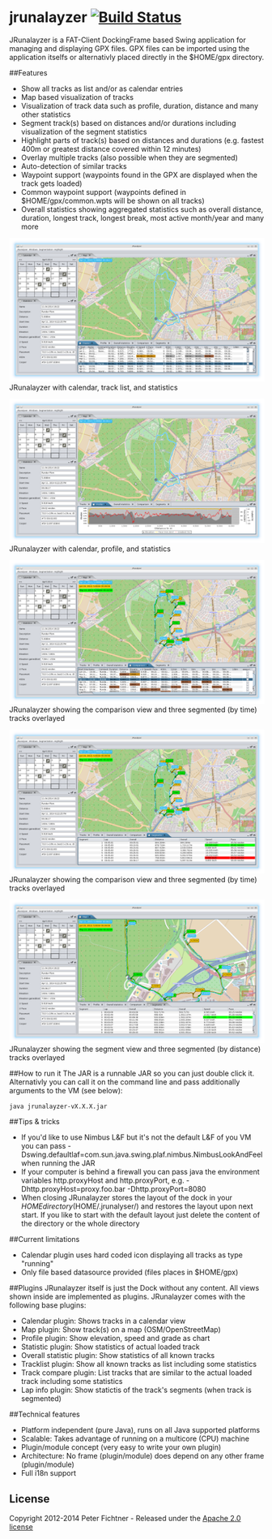 # jrunalayzer [![Build Status](https://buildhive.cloudbees.com/job/pfichtner/job/jrunalyzer/badge/icon)](https://buildhive.cloudbees.com/job/pfichtner/job/jrunalyzer/)

JRunalayzer is a FAT-Client DockingFrame based Swing application for managing and displaying GPX files. 
GPX files can be imported using the application itselfs or alternativly placed directly in the $HOME/gpx directory. 

##Features
* Show all tracks as list and/or as calendar entries
* Map based visualization of tracks
* Visualization of track data such as profile, duration, distance and many other statistics
* Segment track(s) based on distances and/or durations including visualization of the segment statistics
* Highlight parts of track(s) based on distances and durations (e.g. fastest 400m or greatest distance covered within 12 minutes)
* Overlay multiple tracks (also possible when they are segmented)
* Auto-detection of similar tracks
* Waypoint support (waypoints found in the GPX are displayed when the track gets loaded)
* Common waypoint support (waypoints defined in $HOME/gpx/common.wpts will be shown on all tracks)
* Overall statistics showing aggregated statistics such as overall distance, duration, longest track, longest break, most active month/year and many more

![JRunalayzer Screenshot 1](/docs/screenshots/jrunalayzer1.png?raw=true)
JRunalayzer with calendar, track list, and statistics

![JRunalayzer Screenshot 2](/docs/screenshots/jrunalayzer2.png?raw=true)
JRunalayzer with calendar, profile, and statistics

![JRunalayzer Screenshot 3](/docs/screenshots/jrunalayzer3.png?raw=true)
JRunalayzer showing the comparison view and three segmented (by time) tracks overlayed

![JRunalayzer Screenshot 4](/docs/screenshots/jrunalayzer4.png?raw=true)
JRunalayzer showing the comparison view and three segmented (by time) tracks overlayed

![JRunalayzer Screenshot 5](/docs/screenshots/jrunalayzer5.png?raw=true)
JRunalayzer showing the segment view and three segmented (by distance) tracks overlayed

##How to run it
The JAR is a runnable JAR so you can just double click it. Alternativly you can call it on the command line and pass additionally arguments to the VM (see below): 
```
java jrunalayzer-vX.X.X.jar
```

##Tips & tricks
* If you'd like to use Nimbus L&F but it's not the default L&F of you VM you can pass -Dswing.defaultlaf=com.sun.java.swing.plaf.nimbus.NimbusLookAndFeel when running the JAR
* If your computer is behind a firewall you can pass java the environment variables http.proxyHost and http.proxyPort, e.g. -Dhttp.proxyHost=proxy.foo.bar -Dhttp.proxyPort=8080
* When closing JRunalayzer stores the layout of the dock in your $HOME directory ($HOME/.jrunalyser/) and restores the layout upon next start. If you like to start with the default layout just delete the content of the directory or the whole directory

##Current limitations
* Calendar plugin uses hard coded icon displaying all tracks as type "running"
* Only file based datasource provided (files places in $HOME/gpx)

##Plugins
JRunalayzer itself is just the Dock without any content. All views shown inside are implemented as plugins. 
JRunalayzer comes with the following base plugins: 
* Calendar plugin: Shows tracks in a calendar view
* Map plugin: Show track(s) on a map (OSM/OpenStreetMap)
* Profile plugin: Show elevation, speed and grade as chart
* Statistic plugin: Show statistics of actual loaded track
* Overall statistic plugin: Show statistics of all known tracks
*  Tracklist plugin: Show all known tracks as list including some statistics
* Track compare plugin: List tracks that are similar to the actual loaded track including some statistics
* Lap info plugin: Show statictis of the track's segments (when track is segmented)

##Technical features
* Platform independent (pure Java), runs on all Java supported platforms
* Scalable: Takes advantage of running on a multicore (CPU) machine
* Plugin/module concept (very easy to write your own plugin)
* Architecture: No frame (plugin/module) does depend on any other frame (plugin/module)
* Full i18n support

## License
Copyright 2012-2014 Peter Fichtner - Released under the [Apache 2.0 license](http://www.apache.org/licenses/LICENSE-2.0.html)
